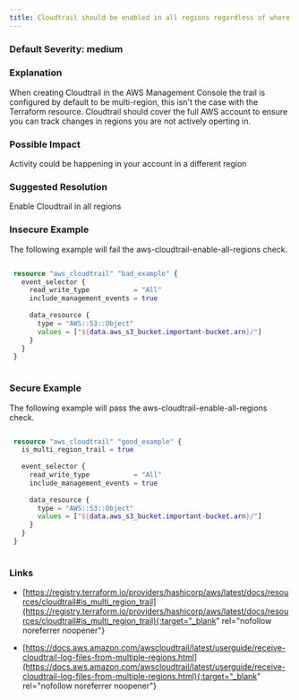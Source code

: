 ```yaml
---
title: Cloudtrail should be enabled in all regions regardless of where your AWS resources are generally homed
---
```


### Default Severity: <span class="severity medium">medium</span>

### Explanation

When creating Cloudtrail in the AWS Management Console the trail is configured by default to be multi-region, this isn't the case with the Terraform resource. Cloudtrail should cover the full AWS account to ensure you can track changes in regions you are not actively operting in.

### Possible Impact
Activity could be happening in your account in a different region

### Suggested Resolution
Enable Cloudtrail in all regions


### Insecure Example

The following example will fail the aws-cloudtrail-enable-all-regions check.
```terraform

 resource "aws_cloudtrail" "bad_example" {
   event_selector {
     read_write_type           = "All"
     include_management_events = true
 
     data_resource {
       type = "AWS::S3::Object"
       values = ["${data.aws_s3_bucket.important-bucket.arn}/"]
     }
   }
 }
 
```



### Secure Example

The following example will pass the aws-cloudtrail-enable-all-regions check.
```terraform

 resource "aws_cloudtrail" "good_example" {
   is_multi_region_trail = true
 
   event_selector {
     read_write_type           = "All"
     include_management_events = true
 
     data_resource {
       type = "AWS::S3::Object"
       values = ["${data.aws_s3_bucket.important-bucket.arn}/"]
     }
   }
 }
 
```



### Links


- [https://registry.terraform.io/providers/hashicorp/aws/latest/docs/resources/cloudtrail#is_multi_region_trail](https://registry.terraform.io/providers/hashicorp/aws/latest/docs/resources/cloudtrail#is_multi_region_trail){:target="_blank" rel="nofollow noreferrer noopener"}

- [https://docs.aws.amazon.com/awscloudtrail/latest/userguide/receive-cloudtrail-log-files-from-multiple-regions.html](https://docs.aws.amazon.com/awscloudtrail/latest/userguide/receive-cloudtrail-log-files-from-multiple-regions.html){:target="_blank" rel="nofollow noreferrer noopener"}



